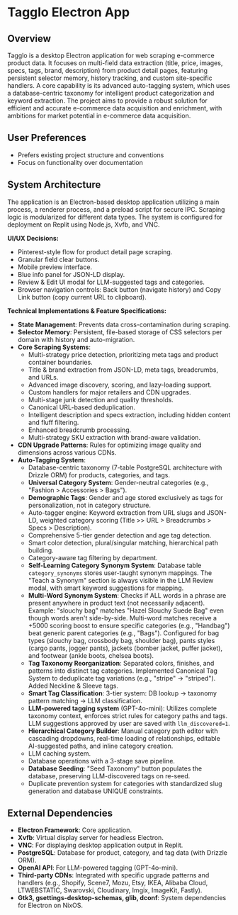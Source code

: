 # Tagglo Electron App

## Overview
Tagglo is a desktop Electron application for web scraping e-commerce product data. It focuses on multi-field data extraction (title, price, images, specs, tags, brand, description) from product detail pages, featuring persistent selector memory, history tracking, and custom site-specific handlers. A core capability is its advanced auto-tagging system, which uses a database-centric taxonomy for intelligent product categorization and keyword extraction. The project aims to provide a robust solution for efficient and accurate e-commerce data acquisition and enrichment, with ambitions for market potential in e-commerce data acquisition.

## User Preferences
- Prefers existing project structure and conventions
- Focus on functionality over documentation

## System Architecture
The application is an Electron-based desktop application utilizing a main process, a renderer process, and a preload script for secure IPC. Scraping logic is modularized for different data types. The system is configured for deployment on Replit using Node.js, Xvfb, and VNC.

**UI/UX Decisions:**
- Pinterest-style flow for product detail page scraping.
- Granular field clear buttons.
- Mobile preview interface.
- Blue info panel for JSON-LD display.
- Review & Edit UI modal for LLM-suggested tags and categories.
- Browser navigation controls: Back button (navigate history) and Copy Link button (copy current URL to clipboard).

**Technical Implementations & Feature Specifications:**
- **State Management**: Prevents data cross-contamination during scraping.
- **Selector Memory**: Persistent, file-based storage of CSS selectors per domain with history and auto-migration.
- **Core Scraping Systems**:
    - Multi-strategy price detection, prioritizing meta tags and product container boundaries.
    - Title & brand extraction from JSON-LD, meta tags, breadcrumbs, and URLs.
    - Advanced image discovery, scoring, and lazy-loading support.
    - Custom handlers for major retailers and CDN upgrades.
    - Multi-stage junk detection and quality thresholds.
    - Canonical URL-based deduplication.
    - Intelligent description and specs extraction, including hidden content and fluff filtering.
    - Enhanced breadcrumb processing.
    - Multi-strategy SKU extraction with brand-aware validation.
- **CDN Upgrade Patterns**: Rules for optimizing image quality and dimensions across various CDNs.
- **Auto-Tagging System**:
    - Database-centric taxonomy (7-table PostgreSQL architecture with Drizzle ORM) for products, categories, and tags.
    - **Universal Category System**: Gender-neutral categories (e.g., "Fashion > Accessories > Bags").
    - **Demographic Tags**: Gender and age stored exclusively as tags for personalization, not in category structure.
    - Auto-tagger engine: Keyword extraction from URL slugs and JSON-LD, weighted category scoring (Title >> URL > Breadcrumbs > Specs > Description).
    - Comprehensive 5-tier gender detection and age tag detection.
    - Smart color detection, plural/singular matching, hierarchical path building.
    - Category-aware tag filtering by department.
    - **Self-Learning Category Synonym System**: Database table `category_synonyms` stores user-taught synonym mappings. The "Teach a Synonym" section is always visible in the LLM Review modal, with smart keyword suggestions for mapping.
    - **Multi-Word Synonym System**: Checks if ALL words in a phrase are present anywhere in product text (not necessarily adjacent). Example: "slouchy bag" matches "Hazel Slouchy Suede Bag" even though words aren't side-by-side. Multi-word matches receive a +5000 scoring boost to ensure specific categories (e.g., "Handbag") beat generic parent categories (e.g., "Bags"). Configured for bag types (slouchy bag, crossbody bag, shoulder bag), pants styles (cargo pants, jogger pants), jackets (bomber jacket, puffer jacket), and footwear (ankle boots, chelsea boots).
    - **Tag Taxonomy Reorganization**: Separated colors, finishes, and patterns into distinct tag categories. Implemented Canonical Tag System to deduplicate tag variations (e.g., "stripe" → "striped"). Added Neckline & Sleeve tags.
    - **Smart Tag Classification**: 3-tier system: DB lookup → taxonomy pattern matching → LLM classification.
    - **LLM-powered tagging system** (GPT-4o-mini): Utilizes complete taxonomy context, enforces strict rules for category paths and tags. LLM suggestions approved by user are saved with `llm_discovered=1`.
    - **Hierarchical Category Builder**: Manual category path editor with cascading dropdowns, real-time loading of relationships, editable AI-suggested paths, and inline category creation.
    - LLM caching system.
    - Database operations with a 3-stage save pipeline.
    - **Database Seeding**: "Seed Taxonomy" button populates the database, preserving LLM-discovered tags on re-seed.
    - Duplicate prevention system for categories with standardized slug generation and database UNIQUE constraints.

## External Dependencies
- **Electron Framework**: Core application.
- **Xvfb**: Virtual display server for headless Electron.
- **VNC**: For displaying desktop application output in Replit.
- **PostgreSQL**: Database for product, category, and tag data (with Drizzle ORM).
- **OpenAI API**: For LLM-powered tagging (GPT-4o-mini).
- **Third-party CDNs**: Integrated with specific upgrade patterns and handlers (e.g., Shopify, Scene7, Mozu, Etsy, IKEA, Alibaba Cloud, LTWEBSTATIC, Swarovski, Cloudinary, Imgix, ImageKit, Fastly).
- **Gtk3, gsettings-desktop-schemas, glib, dconf**: System dependencies for Electron on NixOS.